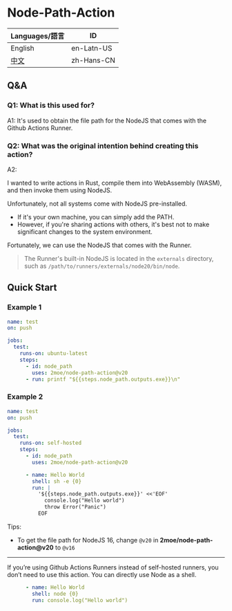 # Node-Path-Action

| Languages/語言         | ID         |
| ---------------------- | ---------- |
| English                | en-Latn-US |
| [中文](./Readme-zh.md) | zh-Hans-CN |

## Q&A

### Q1: What is this used for?

A1: It's used to obtain the file path for the NodeJS that comes with the Github Actions Runner.

### Q2: What was the original intention behind creating this action?

A2:

I wanted to write actions in Rust, compile them into WebAssembly (WASM), and then invoke them using NodeJS.

Unfortunately, not all systems come with NodeJS pre-installed.

- If it's your own machine, you can simply add the PATH.
- However, if you're sharing actions with others, it's best not to make significant changes to the system environment.

Fortunately, we can use the NodeJS that comes with the Runner.

> The Runner's built-in NodeJS is located in the `externals` directory, such as `/path/to/runners/externals/node20/bin/node`.

## Quick Start

### Example 1

```yaml
name: test
on: push

jobs:
  test:
    runs-on: ubuntu-latest
    steps:
      - id: node_path
        uses: 2moe/node-path-action@v20
      - run: printf "${{steps.node_path.outputs.exe}}\n"
```

### Example 2

```yaml
name: test
on: push

jobs:
  test:
    runs-on: self-hosted
    steps:
      - id: node_path
        uses: 2moe/node-path-action@v20

      - name: Hello World
        shell: sh -e {0}
        run: |
          '${{steps.node_path.outputs.exe}}' <<'EOF'
            console.log("Hello world")
            throw Error("Panic")
          EOF
```

Tips:

- To get the file path for NodeJS 16, change `@v20` in **2moe/node-path-action@v20** to `@v16`

---

If you’re using Github Actions Runners instead of self-hosted runners, you don’t need to use this action. You can directly use Node as a shell.

```yaml
      - name: Hello World
        shell: node {0}
        run: console.log("Hello world")
```
